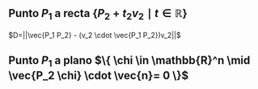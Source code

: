 ## Punto $P_1$ a recta $\{ P_2 + t_2v_2 \mid t\in \mathbb{R}\}$ 

$D=||\vec{P_1 P_2} - (v_2 \cdot \vec{P_1 P_2})v_2||$ 

## Punto $P_1$ a plano $\{ \chi \in \mathbb{R}^n \mid \vec{P_2 \chi} \cdot \vec{n}= 0 \}$ 









